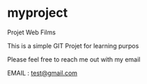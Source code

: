 # myproject
Projet Web Films 

This is a simple GIT Projet for learning purpos 

Please feel free to reach me out with my email 

EMAIL : test@gmail.com 
